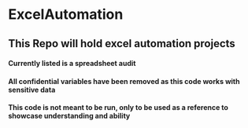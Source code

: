 # ExcelAutomation

## This Repo will hold excel automation projects
#### Currently listed is a spreadsheet audit
#### All confidential variables have been removed as this code works with sensitive data
#### This code is not meant to be run, only to be used as a reference to showcase understanding and ability
